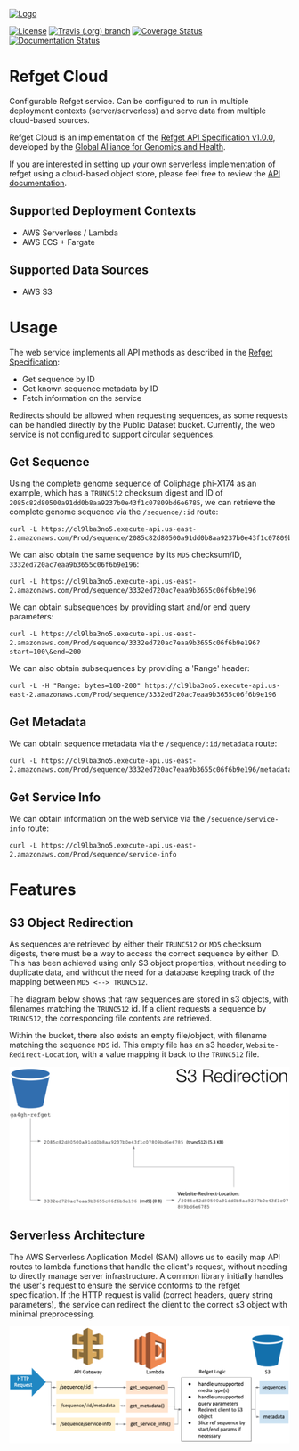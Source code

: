 [![Logo](https://www.ga4gh.org/wp-content/themes/ga4gh-theme/gfx/GA-logo-horizontal-tag-RGB.svg)](https://ga4gh.org)

[![License](https://img.shields.io/badge/License-Apache%202.0-blue.svg?style=flat-square)](https://opensource.org/licenses/Apache-2.0)
[![Travis (.org) branch](https://img.shields.io/travis/ga4gh/refget-serverless/master.svg?style=flat-square)](https://travis-ci.org/ga4gh/refget-serverless)
[![Coverage Status](https://img.shields.io/coveralls/github/ga4gh/refget-serverless.svg?style=flat-square)](https://coveralls.io/github/ga4gh/refget-serverless?branch=master)
[![Documentation Status](https://readthedocs.org/projects/refget-serverless/badge/?version=latest&style=flat-square)](https://refget-serverless.readthedocs.io/en/latest/?badge=latest)

# Refget Cloud

Configurable Refget service. Can be configured to run in multiple deployment contexts (server/serverless) and serve data from multiple cloud-based sources.

Refget Cloud is an implementation of the [Refget API Specification v1.0.0](https://samtools.github.io/hts-specs/refget.html), developed by the [Global Alliance for Genomics and Health](https://www.ga4gh.org/).

If you are interested in setting up your own serverless implementation of refget using a cloud-based object store, please feel free to review the [API documentation](https://refget-serverless.readthedocs.io/en/latest/).

## Supported Deployment Contexts

* AWS Serverless / Lambda 
* AWS ECS + Fargate

## Supported Data Sources

* AWS S3 

# Usage

The web service implements all API methods as described in the [Refget Specification](https://samtools.github.io/hts-specs/refget.html):
* Get sequence by ID
* Get known sequence metadata by ID
* Fetch information on the service

Redirects should be allowed when requesting sequences, as some requests can be handled directly by the Public Dataset bucket. Currently, the web service is not configured to support circular sequences.

## Get Sequence

Using the complete genome sequence of Coliphage phi-X174 as an example, which has a `TRUNC512` checksum digest and ID of `2085c82d80500a91dd0b8aa9237b0e43f1c07809bd6e6785`, we can retrieve the complete genome sequence via the `/sequence/:id` route:
```
curl -L https://cl9lba3no5.execute-api.us-east-2.amazonaws.com/Prod/sequence/2085c82d80500a91dd0b8aa9237b0e43f1c07809bd6e6785
```

We can also obtain the same sequence by its `MD5` checksum/ID, `3332ed720ac7eaa9b3655c06f6b9e196`:
```
curl -L https://cl9lba3no5.execute-api.us-east-2.amazonaws.com/Prod/sequence/3332ed720ac7eaa9b3655c06f6b9e196
```

We can obtain subsequences by providing start and/or end query parameters:
```
curl -L https://cl9lba3no5.execute-api.us-east-2.amazonaws.com/Prod/sequence/3332ed720ac7eaa9b3655c06f6b9e196?start=100\&end=200
```

We can also obtain subsequences by providing a 'Range' header:
```
curl -L -H "Range: bytes=100-200" https://cl9lba3no5.execute-api.us-east-2.amazonaws.com/Prod/sequence/3332ed720ac7eaa9b3655c06f6b9e196
```

## Get Metadata

We can obtain sequence metadata via the `/sequence/:id/metadata` route:
```
curl -L https://cl9lba3no5.execute-api.us-east-2.amazonaws.com/Prod/sequence/3332ed720ac7eaa9b3655c06f6b9e196/metadata
```

## Get Service Info

We can obtain information on the web service via the `/sequence/service-info` route:
```
curl -L https://cl9lba3no5.execute-api.us-east-2.amazonaws.com/Prod/sequence/service-info
```

# Features

## S3 Object Redirection

As sequences are retrieved by either their `TRUNC512` or `MD5` checksum digests, there must be a way to access the correct sequence by either ID. This has been achieved using only S3 object properties, without needing to duplicate data, and without the need for a database keeping track of the mapping between `MD5 <--> TRUNC512`.

The diagram below shows that raw sequences are stored in s3 objects, with filenames matching the `TRUNC512` id. If a client requests a sequence by `TRUNC512`, the corresponding file contents are retrieved.

Within the bucket, there also exists an empty file/object, with filename matching the sequence `MD5` id. This empty file has an s3 header, `Website-Redirect-Location`, with a value mapping it back to the `TRUNC512` file.

![Redirection](public/images/s3_redirection.png)

## Serverless Architecture

The AWS Serverless Application Model (SAM) allows us to easily map API routes to lambda functions that handle the client's request, without needing to directly manage server infrastructure. A common library initially handles the user's request to ensure the service conforms to the refget specification. If the HTTP request is valid (correct headers, query string parameters), the service can redirect the client to the correct s3 object with minimal preprocessing.

![Architecture](public/images/serverless_architecture.png)
